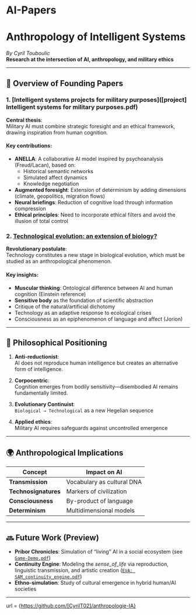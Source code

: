 # AI-Papers
# Anthropology of Intelligent Systems
*By Cyril Touboulic*  
**Research at the intersection of AI, anthropology, and military ethics**

---

## 📜 Overview of Founding Papers

### 1. [Intelligent systems projects for military purposes]([project] Intelligent systems for military purposes.pdf)
**Central thesis**:  
Military AI must combine strategic foresight and an ethical framework, drawing inspiration from human cognition.

#### Key contributions:
- **ANELLA**: A collaborative AI model inspired by psychoanalysis (Freud/Lacan), based on:
  - Historical semantic networks
  - Simulated affect dynamics
  - Knowledge negotiation
- **Augmented foresight**: Extension of determinism by adding dimensions (climate, geopolitics, migration flows)
- **Neural briefings**: Reduction of cognitive load through information compression
- **Ethical principles**: Need to incorporate ethical filters and avoid the illusion of total control

### 2. [Technological evolution: an extension of biology?](Conference_AI.pdf)
**Revolutionary postulate**:  
Technology constitutes a new stage in biological evolution, which must be studied as an anthropological phenomenon.

#### Key insights:
- **Muscular thinking**: Ontological difference between AI and human cognition (Einstein reference)
- **Sensitive body** as the foundation of scientific abstraction
- Critique of the natural/artificial dichotomy
- Technology as an adaptive response to ecological crises
- Consciousness as an epiphenomenon of language and affect (Jorion)

---

## 🧠 Philosophical Positioning
1. **Anti-reductionist**:  
   AI does not reproduce human intelligence but creates an alternative form of intelligence.
   
2. **Corpocentric**:  
   Cognition emerges from bodily sensitivity—disembodied AI remains fundamentally limited.

3. **Evolutionary Continuist**:  
   `Biological → Technological` as a new Hegelian sequence

   
4. **Applied ethics**:  
Military AI requires safeguards against uncontrolled emergence

---

## 🌍 Anthropological Implications
| Concept               | Impact on AI                |
|-----------------------|--------------------------------|
| **Transmission**      | Vocabulary as cultural DNA |
| **Technosignatures**  | Markers of civilization      |
| **Consciousness**        | By-product of language        |
| **Determinism**      | Multidimensional models     |

---

## 🔜 Future Work (Preview)
- **Pribor Chronicles**: Simulation of “living” AI in a social ecosystem (see [`Game-Demo.pdf`](Idées_démo_ludique.pdf))
- **Continuity Engine**: Modeling the *sense_of_life* via reproduction, linguistic transmission, and artistic creation ([`EVA: SAM_continuity_engine.pdf`](SAM_continuity_engine.pdf))
- **Ethno-simulation**: Study of cultural emergence in hybrid human/AI societies

---

url     = {https://github.com/[CyrilT02]/anthropologie-IA}
